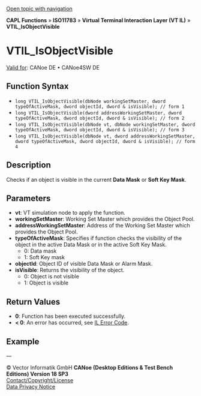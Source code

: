 [Open topic with navigation](../../../../../../CANoeDEFamily.htm#Topics/CAPLFunctions/ISO11783/ISOInteractionLayerVT/Functions/CAPLfunctionIso11783VTILIsObjectVisible.md)

**CAPL Functions** » **ISO11783** » **Virtual Terminal Interaction Layer (VT IL)** » **VTIL_IsObjectVisible**

# VTIL_IsObjectVisible

[Valid for](../../../../Shared/FeatureAvailability.md): CANoe DE • CANoe4SW DE

## Function Syntax

- `long VTIL_IsObjectVisible(dbNode workingSetMaster, dword typeOfActiveMask, dword objectId, dword & isVisible); // form 1`
- `long VTIL_IsObjectVisible(dword addressWorkingSetMaster, dword typeOfActiveMask, dword objectId, dword & isVisible); // form 2`
- `long VTIL_IsObjectVisible(dbNode vt, dbNode workingSetMaster, dword typeOfActiveMask, dword objectId, dword & isVisible); // form 3`
- `long VTIL_IsObjectVisible(dbNode vt, dword addressWorkingSetMaster, dword typeOfActiveMask, dword objectId, dword & isVisible); // form 4`

## Description

Checks if an object is visible in the current **Data Mask** or **Soft Key Mask**.

## Parameters

- **vt**: VT simulation node to apply the function.
- **workingSetMaster**: Working Set Master which provides the Object Pool.
- **addressWorkingSetMaster**: Address of the Working Set Master which provides the Object Pool.
- **typeOfActiveMask**: Specifies if function checks the visibility of the object in the active Data Mask or in the active Soft Key Mask.
  - 0: Data mask
  - 1: Soft Key mask
- **objectId**: Object ID of visible Data Mask or Alarm Mask.
- **isVisible**: Returns the visibility of the object.
  - 0: Object is not visible
  - 1: Object is visible

## Return Values

- **0**: Function has been executed successfully.
- **< 0**: An error has occurred, see [IL Error Code](../../../CAPLfunctionsISOj1939ErrorCodes.md).

## Example

—

© Vector Informatik GmbH
**CANoe (Desktop Editions & Test Bench Editions) Version 18 SP3**  
[Contact/Copyright/License](../../../../Shared/ContactCopyrightLicense.md)  
[Data Privacy Notice](https://www.vector.com/int/en/company/get-info/privacy-policy/)